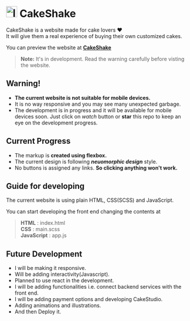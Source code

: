 <h1 float="left">
  <img src="https://scontent.fbbi5-1.fna.fbcdn.net/v/t1.6435-9/64905537_327972801465424_6096166091908710400_n.jpg?_nc_cat=105&ccb=1-5&_nc_sid=09cbfe&_nc_ohc=xS2eMhoOQJsAX8b2sVT&_nc_ht=scontent.fbbi5-1.fna&oh=4d138dfc877909a5189c835e38249b6b&oe=6198E5F7" width="30" alt="logo_of_Cakeshake"> CakeShake
</h1> 

CakeShake is a website made for cake lovers ❤  
It will give them a real experience of buying their own customized cakes.  

You can preview the website at __[CakeShake](https://srikant-code.github.io/CakeShake/index.html)__

> __Note:__ It's in development. Read the warning carefully before visting the website.

## Warning!
* **The current website is not suitable for mobile devices.**  
* It is no way responsive and you may see many unexpected garbage.  
* The development is in progress and it will be available for mobile devices soon. Just click on *watch* button or **star** this repo to keep an eye on the development progress.  

## Current Progress
* The markup is **created using flexbox.**  
* The current design is following ***neuomorphic design*** style.  
* No buttons is assigned any links. **So clicking anything won't work.**  

## Guide for developing
The current website is using plain HTML, CSS(SCSS) and JavaScript.

You can start developing the front end changing the contents at 
> **HTML** : index.html  
> **CSS** : main.scss  
> **JavaScript** : app.js  

## Future Development

* I will be making it responsive.
* Will be adding interactivity(Javascript).
* Planned to use react in the development.
* I will be adding functionalities i.e. connect backend services with the front end.
* I will be adding payment options and developing CakeStudio.
* Adding animations and illustrations.
* And then Deploy it.
